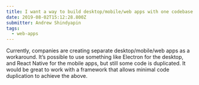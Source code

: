 ```yaml
---
title: I want a way to build desktop/mobile/web apps with one codebase and have it run everywhere
date: 2019-08-02T15:12:28.800Z
submitter: Andrew Shindyapin
tags:
  - web-apps
---
```


Currently, companies are creating separate desktop/mobile/web apps as a workaround. It’s possible to use something like Electron for the desktop, and React Native for the mobile apps, but still some code is duplicated. It would be great to work with a framework that allows minimal code duplication to achieve the above.
